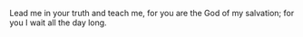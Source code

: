 Lead me in your truth and teach me, for you are the God of my salvation; for you I wait all the day long.
